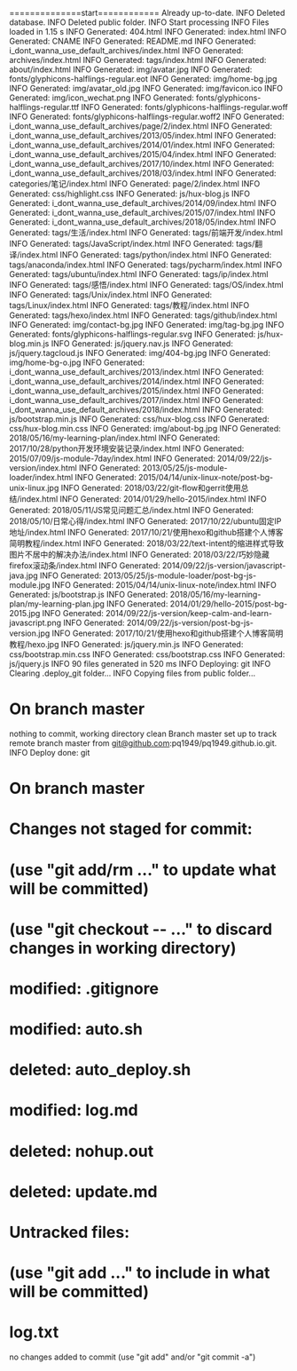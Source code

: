 ==============start============
Already up-to-date.
INFO  Deleted database.
INFO  Deleted public folder.
INFO  Start processing
INFO  Files loaded in 1.15 s
INFO  Generated: 404.html
INFO  Generated: index.html
INFO  Generated: CNAME
INFO  Generated: README.md
INFO  Generated: i_dont_wanna_use_default_archives/index.html
INFO  Generated: archives/index.html
INFO  Generated: tags/index.html
INFO  Generated: about/index.html
INFO  Generated: img/avatar.jpg
INFO  Generated: fonts/glyphicons-halflings-regular.eot
INFO  Generated: img/home-bg.jpg
INFO  Generated: img/avatar_old.jpg
INFO  Generated: img/favicon.ico
INFO  Generated: img/icon_wechat.png
INFO  Generated: fonts/glyphicons-halflings-regular.ttf
INFO  Generated: fonts/glyphicons-halflings-regular.woff
INFO  Generated: fonts/glyphicons-halflings-regular.woff2
INFO  Generated: i_dont_wanna_use_default_archives/page/2/index.html
INFO  Generated: i_dont_wanna_use_default_archives/2013/05/index.html
INFO  Generated: i_dont_wanna_use_default_archives/2014/01/index.html
INFO  Generated: i_dont_wanna_use_default_archives/2015/04/index.html
INFO  Generated: i_dont_wanna_use_default_archives/2017/10/index.html
INFO  Generated: i_dont_wanna_use_default_archives/2018/03/index.html
INFO  Generated: categories/笔记/index.html
INFO  Generated: page/2/index.html
INFO  Generated: css/highlight.css
INFO  Generated: js/hux-blog.js
INFO  Generated: i_dont_wanna_use_default_archives/2014/09/index.html
INFO  Generated: i_dont_wanna_use_default_archives/2015/07/index.html
INFO  Generated: i_dont_wanna_use_default_archives/2018/05/index.html
INFO  Generated: tags/生活/index.html
INFO  Generated: tags/前端开发/index.html
INFO  Generated: tags/JavaScript/index.html
INFO  Generated: tags/翻译/index.html
INFO  Generated: tags/python/index.html
INFO  Generated: tags/anaconda/index.html
INFO  Generated: tags/pycharm/index.html
INFO  Generated: tags/ubuntu/index.html
INFO  Generated: tags/ip/index.html
INFO  Generated: tags/感悟/index.html
INFO  Generated: tags/OS/index.html
INFO  Generated: tags/Unix/index.html
INFO  Generated: tags/Linux/index.html
INFO  Generated: tags/教程/index.html
INFO  Generated: tags/hexo/index.html
INFO  Generated: tags/github/index.html
INFO  Generated: img/contact-bg.jpg
INFO  Generated: img/tag-bg.jpg
INFO  Generated: fonts/glyphicons-halflings-regular.svg
INFO  Generated: js/hux-blog.min.js
INFO  Generated: js/jquery.nav.js
INFO  Generated: js/jquery.tagcloud.js
INFO  Generated: img/404-bg.jpg
INFO  Generated: img/home-bg-o.jpg
INFO  Generated: i_dont_wanna_use_default_archives/2013/index.html
INFO  Generated: i_dont_wanna_use_default_archives/2014/index.html
INFO  Generated: i_dont_wanna_use_default_archives/2015/index.html
INFO  Generated: i_dont_wanna_use_default_archives/2017/index.html
INFO  Generated: i_dont_wanna_use_default_archives/2018/index.html
INFO  Generated: js/bootstrap.min.js
INFO  Generated: css/hux-blog.css
INFO  Generated: css/hux-blog.min.css
INFO  Generated: img/about-bg.jpg
INFO  Generated: 2018/05/16/my-learning-plan/index.html
INFO  Generated: 2017/10/28/python开发环境安装记录/index.html
INFO  Generated: 2015/07/09/js-module-7day/index.html
INFO  Generated: 2014/09/22/js-version/index.html
INFO  Generated: 2013/05/25/js-module-loader/index.html
INFO  Generated: 2015/04/14/unix-linux-note/post-bg-unix-linux.jpg
INFO  Generated: 2018/03/22/git-flow和gerrit使用总结/index.html
INFO  Generated: 2014/01/29/hello-2015/index.html
INFO  Generated: 2018/05/11/JS常见问题汇总/index.html
INFO  Generated: 2018/05/10/日常心得/index.html
INFO  Generated: 2017/10/22/ubuntu固定IP地址/index.html
INFO  Generated: 2017/10/21/使用hexo和github搭建个人博客简明教程/index.html
INFO  Generated: 2018/03/22/text-intent的缩进样式导致图片不居中的解决办法/index.html
INFO  Generated: 2018/03/22/巧妙隐藏firefox滚动条/index.html
INFO  Generated: 2014/09/22/js-version/javascript-java.jpg
INFO  Generated: 2013/05/25/js-module-loader/post-bg-js-module.jpg
INFO  Generated: 2015/04/14/unix-linux-note/index.html
INFO  Generated: js/bootstrap.js
INFO  Generated: 2018/05/16/my-learning-plan/my-learning-plan.jpg
INFO  Generated: 2014/01/29/hello-2015/post-bg-2015.jpg
INFO  Generated: 2014/09/22/js-version/keep-calm-and-learn-javascript.png
INFO  Generated: 2014/09/22/js-version/post-bg-js-version.jpg
INFO  Generated: 2017/10/21/使用hexo和github搭建个人博客简明教程/hexo.jpg
INFO  Generated: js/jquery.min.js
INFO  Generated: css/bootstrap.min.css
INFO  Generated: css/bootstrap.css
INFO  Generated: js/jquery.js
INFO  90 files generated in 520 ms
INFO  Deploying: git
INFO  Clearing .deploy_git folder...
INFO  Copying files from public folder...
# On branch master
nothing to commit, working directory clean
Branch master set up to track remote branch master from git@github.com:pq1949/pq1949.github.io.git.
INFO  Deploy done: git
# On branch master
# Changes not staged for commit:
#   (use "git add/rm <file>..." to update what will be committed)
#   (use "git checkout -- <file>..." to discard changes in working directory)
#
#	modified:   .gitignore
#	modified:   auto.sh
#	deleted:    auto_deploy.sh
#	modified:   log.md
#	deleted:    nohup.out
#	deleted:    update.md
#
# Untracked files:
#   (use "git add <file>..." to include in what will be committed)
#
#	log.txt
no changes added to commit (use "git add" and/or "git commit -a")
